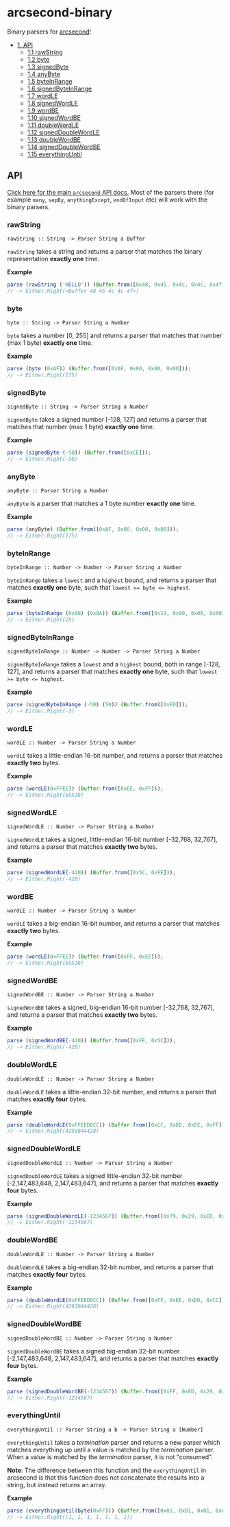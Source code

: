 # arcsecond-binary

Binary parsers for <a href="https://github.com/francisrstokes/arcsecond">arcsecond</a>!

- [1. API](#api)
  - [1.1 rawString](#rawString)
  - [1.2 byte](#byte)
  - [1.3 signedByte](#signedbyte)
  - [1.4 anyByte](#anyByte)
  - [1.5 byteInRange](#byteInRange)
  - [1.6 signedByteInRange](#signedbyteInRange)
  - [1.7 wordLE](#wordLE)
  - [1.8 signedWordLE](#signedwordLE)
  - [1.9 wordBE](#wordBE)
  - [1.10 signedWordBE](#signedwordBE)
  - [1.11 doubleWordLE](#doubleWordLE)
  - [1.12 signedDoubleWordLE](#signeddoubleWordLE)
  - [1.13 doubleWordBE](#doubleWordBE)
  - [1.14 signedDoubleWordBE](#signeddoubleWordBE)
  - [1.15 everythingUntil](#everythingUntil)

## API

<a href="https://github.com/francisrstokes/arcsecond#api">Click here for the main `arcsecond` API docs.</a> Most of the parsers there (for example `many`, `sepBy`, `anythingExcept`, `endOfInput` etc) will work with the binary parsers.

### rawString

`rawString :: String -> Parser String a Buffer`

`rawString` takes a string and returns a parser that matches the binary representation **exactly one** time.

**Example**
```javascript
parse (rawString ('HELLO')) (Buffer.from([0x48, 0x45, 0x4c, 0x4c, 0x4f]));
// -> Either.Right(<Buffer 48 45 4c 4c 4f>)
```

### byte

`byte :: String -> Parser String a Number`

`byte` takes a number [0, 255] and returns a parser that matches that number (max 1 byte) **exactly one** time.

**Example**
```javascript
parse (byte (0xAF)) (Buffer.from([0xAF, 0x00, 0x00, 0x00]));
// -> Either.Right(175)
```

### signedByte

`signedByte :: String -> Parser String a Number`

`signedByte` takes a signed number [-128, 127] and returns a parser that matches that number (max 1 byte) **exactly one** time.

**Example**
```javascript
parse (signedByte (-50)) (Buffer.from([0xCE]));
// -> Either.Right(-50)
```

### anyByte

`anyByte :: Parser String a Number`

`anyByte` is a parser that matches a 1 byte number **exactly one** time.

**Example**
```javascript
parse (anyByte) (Buffer.from([0xAF, 0x00, 0x00, 0x00]));
// -> Either.Right(175)
```

### byteInRange

`byteInRange :: Number -> Number -> Parser String a Number`

`byteInRange` takes a `lowest` and a `highest` bound, and returns a parser that matches **exactly one** byte, such that `lowest >= byte <= highest`.

**Example**
```javascript
parse (byteInRange (0x00) (0x0A)) (Buffer.from([0x19, 0x00, 0x00, 0x00]));
// -> Either.Right(25)
```

### signedByteInRange

`signedByteInRange :: Number -> Number -> Parser String a Number`

`signedByteInRange` takes a `lowest` and a `highest` bound, both in range [-128, 127], and returns a parser that matches **exactly one** byte, such that `lowest >= byte <= highest`.

**Example**
```javascript
parse (signedByteInRange (-50) (50)) (Buffer.from([0xFD]));
// -> Either.Right(-3)
```

### wordLE

`wordLE :: Number -> Parser String a Number`

`wordLE` takes a little-endian 16-bit number, and returns a parser that matches **exactly two** bytes.

**Example**
```javascript
parse (wordLE(0xFFEE)) (Buffer.from([0xEE, 0xFF]));
// -> Either.Right(65518)
```

### signedWordLE

`signedWordLE :: Number -> Parser String a Number`

`signedWordLE` takes a signed, little-endian 16-bit number [-32,768, 32,767], and returns a parser that matches **exactly two** bytes.

**Example**
```javascript
parse (signedWordLE(-420)) (Buffer.from([0x5C, 0xFE]));
// -> Either.Right(-420)
```

### wordBE

`wordLE :: Number -> Parser String a Number`

`wordLE` takes a big-endian 16-bit number, and returns a parser that matches **exactly two** bytes.

**Example**
```javascript
parse (wordLE(0xFFEE)) (Buffer.from([0xFF, 0xEE]));
// -> Either.Right(65518)
```

### signedWordBE

`signedWordBE :: Number -> Parser String a Number`

`signedWordBE` takes a signed, big-endian 16-bit number [-32,768, 32,767], and returns a parser that matches **exactly two** bytes.

**Example**
```javascript
parse (signedWordBE(-420)) (Buffer.from([0xFE, 0x5C]));
// -> Either.Right(-420)
```

### doubleWordLE

`doubleWordLE :: Number -> Parser String a Number`

`doubleWordLE` takes a little-endian 32-bit number, and returns a parser that matches **exactly four** bytes.

**Example**
```javascript
parse (doubleWordLE(0xFFEEDDCC)) (Buffer.from([0xCC, 0xDD, 0xEE, 0xFF]));
// -> Either.Right(4293844428)
```

### signedDoubleWordLE

`signedDoubleWordLE :: Number -> Parser String a Number`

`signedDoubleWordLE` takes a signed little-endian 32-bit number [-2,147,483,648, 2,147,483,647], and returns a parser that matches **exactly four** bytes.

**Example**
```javascript
parse (signedDoubleWordLE(-1234567)) (Buffer.from([0x79, 0x29, 0xED, 0xFF]));
// -> Either.Right(-1234567)
```

### doubleWordBE

`doubleWordLE :: Number -> Parser String a Number`

`doubleWordLE` takes a big-endian 32-bit number, and returns a parser that matches **exactly four** bytes.

**Example**
```javascript
parse (doubleWordLE(0xFFEEDDCC)) (Buffer.from([0xFF, 0xEE, 0xDD, 0xCC]));
// -> Either.Right(4293844428)
```

### signedDoubleWordBE

`signedDoubleWordBE :: Number -> Parser String a Number`

`signedDoubleWordBE` takes a signed big-endian 32-bit number [-2,147,483,648, 2,147,483,647], and returns a parser that matches **exactly four** bytes.

**Example**
```javascript
parse (signedDoubleWordBE(-1234567)) (Buffer.from([0xFF, 0xED, 0x29, 0x79]));
// -> Either.Right(-1234567)
```

### everythingUntil

`everythingUntil :: Parser String a b -> Parser String a [Number]`

`everythingUntil` takes a *termination* parser and returns a new parser which matches everything up until a value is matched by the *termination* parser. When a value is matched by the *termination* parser, it is not "consumed".

**Note**: The difference between this function and the `everythingUntil` in arcsecond is that this function does not concatenate the results into a string, but instead returns an array.

**Example**
```javascript
parse (everythingUntil(byte(0xFF))) (Buffer.from([0x01, 0x01, 0x01, 0x01, 0x01, 0x01, 0x01, 0xFF]));
// -> Either.Right([1, 1, 1, 1, 1, 1, 1])
```
